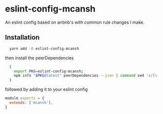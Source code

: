 # eslint-config-mcansh

An eslint config based on airbnb's with common rule changes I make.

## Installation

```bash
  yarn add -D eslint-config-mcansh
```

then install the peerDependencies

```bash
  (
    export PKG=eslint-config-mcansh;
    npm info "$PKG@latest" peerDependencies --json | command sed 's/[\{\},]//g ; s/: /@/g' | xargs yarn add -D "$PKG@latest"
  )
```

followed by adding it to your eslint config

```javascript
module.exports = {
  extends: ['mcansh'],
}
```
